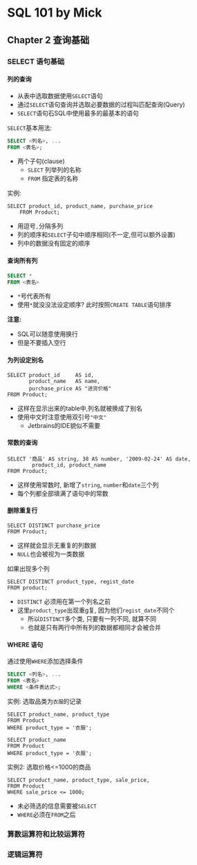 # SQL 101 by Mick #
## Chapter 2 查询基础 ##


### SELECT 语句基础 ###

#### 列的查询 ####
- 从表中选取数据使用`SELECT`语句
- 通过`SELECT`语句查询并选取必要数据的过程叫匹配查询(Query)
- `SELECT`语句石SQL中使用最多的最基本的语句

`SELECT`基本用法:
```sql
SELECT <列名>, ...
FROM <表名>;
```
- 两个子句(clause)
    - `SLECT` 列举列的名称
    - `FROM`  指定表的名称

实例:
```
SELECT product_id, product_name, purchase_price
    FROM Product;
```
- 用逗号`,`分隔多列
- 列的顺序和`SELECT`子句中顺序相同(不一定,但可以额外设置)
- 列中的数据没有固定的顺序

#### 查询所有列 ####

```sql
SELECT *
FROM <表名>
```
- `*`号代表所有
- 使用`*`就没没法设定顺序? 此时按照`CREATE TABLE`语句排序


**注意:**
- SQL可以随意使用换行
- 但是不要插入空行

#### 为列设定别名 ####
```
SELECT product_id     AS id,
       product_name   AS name,
       purchase_price AS "进货价格"
FROM Product;
```
- 这样在显示出来的table中,列名就被换成了别名
- 使用中文时注意使用双引号`"中文"`
    - Jetbrains的IDE貌似不需要


#### 常数的查询 ####

```
SELECT '商品' AS string, 38 AS number, '2009-02-24' AS date,
        product_id, product_name
FROM Product;
```
- 这样使用常数时, 新增了`string`, `number`和`date`三个列
- 每个列都全部填满了语句中的常数


#### 删除重复行 ####
```
SELECT DISTINCT purchase_price
FROM Product;
```
- 这样就会显示无重复的列数据
- `NULL`也会被视为一类数据

如果出现多个列
```
SELECT DISTINCT product_type, regist_date
FROM product;
```
- `DISTINCT` 必须用在第一个列名之前
- 这里`product_type`出现重g复, 因为他们`regist_date`不同个
    - 所以`DISTINCT`多个类, 只要有一列不同, 就算不同
    - 也就是只有两行中所有列的数据都相同才会被合并


#### WHERE 语句 ####
通过使用`WHERE`添加选择条件
```sql
SELECT <列名>, ...
FROM <表名>
WHERE <条件表达式>;
```

实例: 选取品类为`衣服`的记录
```
SELECT product_name, product_type
FROM Product
WHERE product_type = '衣服';
```

```
SELECT product_name
FROM Product
WHERE product_type = '衣服';
```

实例2: 选取价格<=1000的商品
```
SELECT product_name, product_type, sale_price,
FROM Product
WHERE sale_price <= 1000;
```
- 未必筛选的信息需要被`SELECT`
- `WHERE`必须在`FROM`之后


### 算数运算符和比较运算符 ###



### 逻辑运算符 ###
